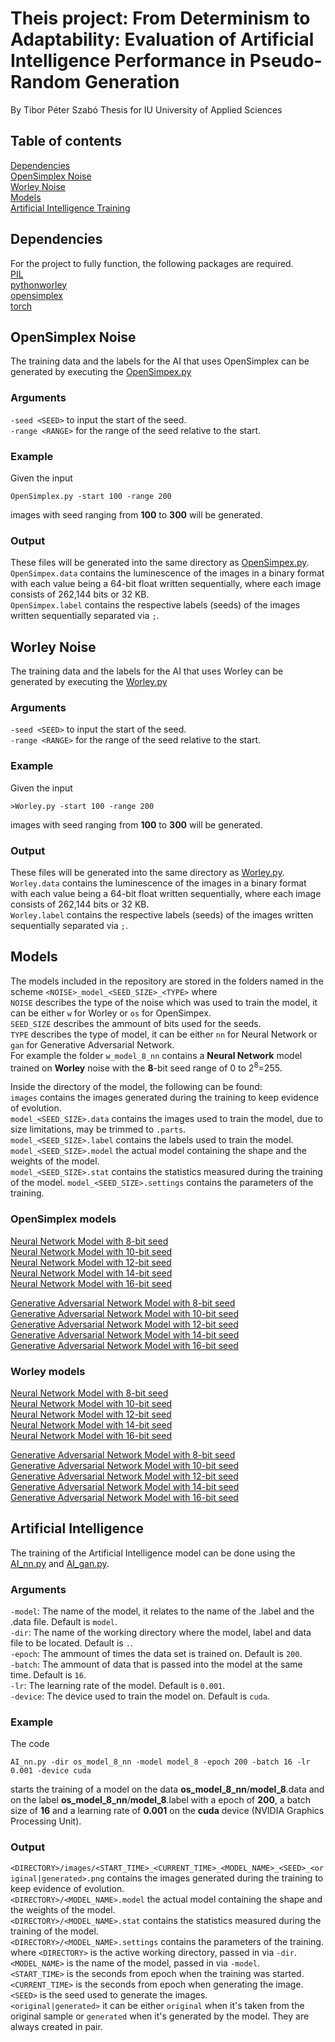 # Theis project: From Determinism to Adaptability: Evaluation of Artificial Intelligence Performance in Pseudo-Random Generation
By Tibor Péter Szabó
Thesis for IU University of Applied Sciences

## Table of contents
[Dependencies](#dependencies)  
[OpenSimplex Noise](#opensimplex-noise)  
[Worley Noise](#worley-noise)  
[Models](#models)  
[Artificial Intelligence Training](#artificial-intelligence-training)  


## Dependencies
For the project to fully function, the following packages are required.  
[PIL](https://pypi.org/project/pillow/)  
[pythonworley](https://pypi.org/project/pythonworley/)  
[opensimplex](https://pypi.org/project/opensimplex/)  
[torch](https://pytorch.org/)  

## OpenSimplex Noise
The training data and the labels for the AI that uses OpenSimplex can be generated by executing the [OpenSimpex.py](./OpenSimplex.py)
### Arguments
`-seed <SEED>` to input the start of the seed.  
`-range <RANGE>` for the range of the seed relative to the start.  
### Example
Given the input  
```
OpenSimplex.py -start 100 -range 200  
```
images with seed ranging from **100** to **300** will be generated.
### Output
These files will be generated into the same directory as [OpenSimpex.py](./OpenSimplex.py).  
`OpenSimpex.data` contains the luminescence of the images in a binary format with each value being a 64-bit float written sequentially, where each image consists of 262,144 bits or 32 KB.  
`OpenSimpex.label` contains the respective labels (seeds) of the images written sequentially separated via `;`.

## Worley Noise
The training data and the labels for the AI that uses Worley can be generated by executing the [Worley.py](./Worley.py) 
### Arguments
`-seed <SEED>` to input the start of the seed.  
`-range <RANGE>` for the range of the seed relative to the start.  
### Example
Given the input  
```
>Worley.py -start 100 -range 200  
```
images with seed ranging from **100** to **300** will be generated.
### Output
These files will be generated into the same directory as [Worley.py](./Worley.py).  
`Worley.data` contains the luminescence of the images in a binary format with each value being a 64-bit float written sequentially, where each image consists of 262,144 bits or 32 KB.  
`Worley.label` contains the respective labels (seeds) of the images written sequentially separated via `;`.

## Models
The models included in the repository are stored in the folders named in the scheme `<NOISE>_model_<SEED_SIZE>_<TYPE>` where  
`NOISE` describes the type of the noise which was used to train the model, it can be either `w` for Worley or `os` for OpenSimpex.  
`SEED_SIZE` describes the ammount of bits used for the seeds.  
`TYPE` describes the type of model, it can be either `nn` for Neural Network or `gan` for Generative Adversarial Network.  
For example the folder `w_model_8_nn` contains a **Neural Network** model trained on **Worley** noise with the **8**-bit seed range of 0 to 2<sup>8</sup>=255.  
  
Inside the directory of the model, the following can be found:  
`images` contains the images generated during the training to keep evidence of evolution.  
`model_<SEED_SIZE>.data` contains the images used to train the model, due to size limitations, may be trimmed to `.parts`.  
`model_<SEED_SIZE>.label` contains the labels used to train the model.  
`model_<SEED_SIZE>.model` the actual model containing the shape and the weights of the model.  
`model_<SEED_SIZE>.stat`  contains the statistics measured during the training of the model.
`model_<SEED_SIZE>.settings` contains the parameters of the training.  

### OpenSimplex models
[Neural Network Model with  8-bit seed](./os_model_8_nn/)  
[Neural Network Model with 10-bit seed](./os_model_10_nn/)  
[Neural Network Model with 12-bit seed](./os_model_12_nn/)  
[Neural Network Model with 14-bit seed](./os_model_14_nn/)  
[Neural Network Model with 16-bit seed](./os_model_16_nn/)  
<break></break>

[Generative Adversarial Network Model with  8-bit seed](./os_model_8_gan/)  
[Generative Adversarial Network Model with 10-bit seed](./os_model_10_gan/)  
[Generative Adversarial Network Model with 12-bit seed](./os_model_12_gan/)  
[Generative Adversarial Network Model with 14-bit seed](./os_model_14_gan/)  
[Generative Adversarial Network Model with 16-bit seed](./os_model_16_gan/)

### Worley models
[Neural Network Model with  8-bit seed](./w_model_8_nn/)  
[Neural Network Model with 10-bit seed](./w_model_10_nn/)  
[Neural Network Model with 12-bit seed](./w_model_12_nn/)  
[Neural Network Model with 14-bit seed](./w_model_14_nn/)  
[Neural Network Model with 16-bit seed](./w_model_16_nn/)  
<break></break>

[Generative Adversarial Network Model with  8-bit seed](./w_model_8_gan/)  
[Generative Adversarial Network Model with 10-bit seed](./w_model_10_gan/)  
[Generative Adversarial Network Model with 12-bit seed](./w_model_12_gan/)  
[Generative Adversarial Network Model with 14-bit seed](./w_model_14_gan/)  
[Generative Adversarial Network Model with 16-bit seed](./w_model_16_gan/)

## Artificial Intelligence
The training of the Artificial Intelligence model can be done using the [AI_nn.py](./AI_nn.py) and [AI_gan.py](./AI_gan.py).
### Arguments
`-model`: The name of the model, it relates to the name of the .label and the .data file. Default is `model`.  
`-dir`: The name of the working directory where the model, label and data file to be located. Default is `.`.  
`-epoch`: The ammount of times the data set is trained on. Default is `200`.  
`-batch`: The ammount of data that is passed into the model at the same time. Default is `16`.  
`-lr`: The learning rate of the model. Default is `0.001`.  
`-device`: The device used to train the model on. Default is `cuda`.
### Example
The code  
```
AI_nn.py -dir os_model_8_nn -model model_8 -epoch 200 -batch 16 -lr 0.001 -device cuda  
```
starts the training of a model on the data **os_model_8_nn**/**model_8**.data and on the label **os_model_8_nn**/**model_8**.label with a epoch of **200**, a batch size of **16** and a learning rate of **0.001** on the **cuda** device (NVIDIA Graphics Processing Unit).
### Output
`<DIRECTORY>/images/<START_TIME>_<CURRENT_TIME>_<MODEL_NAME>_<SEED>_<original|generated>.png` contains the images generated during the training to keep evidence of evolution.  
`<DIRECTORY>/<MODEL_NAME>.model` the actual model containing the shape and the weights of the model.  
`<DIRECTORY>/<MODEL_NAME>.stat`  contains the statistics measured during the training of the model.  
`<DIRECTORY>/<MODEL_NAME>.settings` contains the parameters of the training.  
where
`<DIRECTORY>` is the active working directory, passed in via `-dir`.  
`<MODEL_NAME>` is the name of the model, passed in via `-model`.  
`<START_TIME>` is the seconds from epoch when the training was started.  
`<CURRENT_TIME>` is the seconds from epoch when generating the image.  
`<SEED>` is the seed used to generate the images.  
`<original|generated>` it can be either `original` when it's taken from the original sample or `generated` when it's generated by the model. They are always created in pair.  